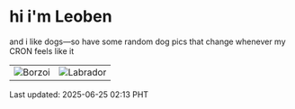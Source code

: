 # hi i'm Leoben

and i like dogs—so have some random dog pics that change whenever my CRON feels like it

|  |  |
|--------|----------|
| ![Borzoi](https://random-dog-vercel.vercel.app/api/random-borzoi?v=1750788796) | ![Labrador](https://random-dog-vercel.vercel.app/api/random-labrador?v=1750788796) |

Last updated: 2025-06-25 02:13 PHT

